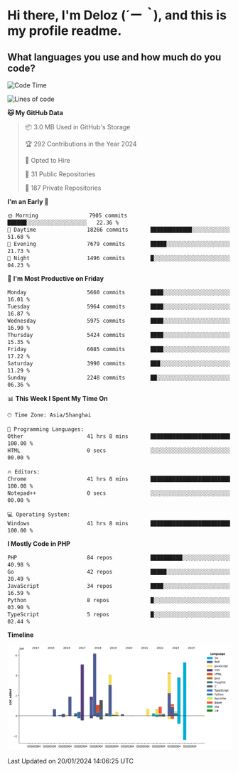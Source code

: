 # **Hi there, I'm Deloz (*´ー｀*), and this is my profile readme.**

## **What languages you use and how much do you code?**

<!--START_SECTION:waka-->
![Code Time](http://img.shields.io/badge/Code%20Time-3%2C214%20hrs%2058%20mins-blue)

![Lines of code](https://img.shields.io/badge/From%20Hello%20World%20I%27ve%20Written-42.0%20million%20lines%20of%20code-blue)

**🐱 My GitHub Data** 

> 📦 3.0 MB Used in GitHub's Storage 
 > 
> 🏆 292 Contributions in the Year 2024
 > 
> 💼 Opted to Hire
 > 
> 📜 31 Public Repositories 
 > 
> 🔑 187 Private Repositories 
 > 
**I'm an Early 🐤** 

```text
🌞 Morning                7905 commits        ██████░░░░░░░░░░░░░░░░░░░   22.36 % 
🌆 Daytime                18266 commits       █████████████░░░░░░░░░░░░   51.68 % 
🌃 Evening                7679 commits        █████░░░░░░░░░░░░░░░░░░░░   21.73 % 
🌙 Night                  1496 commits        █░░░░░░░░░░░░░░░░░░░░░░░░   04.23 % 
```
📅 **I'm Most Productive on Friday** 

```text
Monday                   5660 commits        ████░░░░░░░░░░░░░░░░░░░░░   16.01 % 
Tuesday                  5964 commits        ████░░░░░░░░░░░░░░░░░░░░░   16.87 % 
Wednesday                5975 commits        ████░░░░░░░░░░░░░░░░░░░░░   16.90 % 
Thursday                 5424 commits        ████░░░░░░░░░░░░░░░░░░░░░   15.35 % 
Friday                   6085 commits        ████░░░░░░░░░░░░░░░░░░░░░   17.22 % 
Saturday                 3990 commits        ███░░░░░░░░░░░░░░░░░░░░░░   11.29 % 
Sunday                   2248 commits        ██░░░░░░░░░░░░░░░░░░░░░░░   06.36 % 
```


📊 **This Week I Spent My Time On** 

```text
🕑︎ Time Zone: Asia/Shanghai

💬 Programming Languages: 
Other                    41 hrs 8 mins       █████████████████████████   100.00 % 
HTML                     0 secs              ░░░░░░░░░░░░░░░░░░░░░░░░░   00.00 % 

🔥 Editors: 
Chrome                   41 hrs 8 mins       █████████████████████████   100.00 % 
Notepad++                0 secs              ░░░░░░░░░░░░░░░░░░░░░░░░░   00.00 % 

💻 Operating System: 
Windows                  41 hrs 8 mins       █████████████████████████   100.00 % 
```

**I Mostly Code in PHP** 

```text
PHP                      84 repos            ██████████░░░░░░░░░░░░░░░   40.98 % 
Go                       42 repos            █████░░░░░░░░░░░░░░░░░░░░   20.49 % 
JavaScript               34 repos            ████░░░░░░░░░░░░░░░░░░░░░   16.59 % 
Python                   8 repos             █░░░░░░░░░░░░░░░░░░░░░░░░   03.90 % 
TypeScript               5 repos             █░░░░░░░░░░░░░░░░░░░░░░░░   02.44 % 
```



**Timeline**

![Lines of Code chart](https://raw.githubusercontent.com/deloz/deloz/main/assets/bar_graph.png)


 Last Updated on 20/01/2024 14:06:25 UTC
<!--END_SECTION:waka-->
